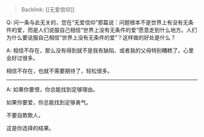 > Backlink: [[无爱信仰]]

Q: 问一条与此无关的，您在“无爱信仰"那篇说：问题根本不是世界上有没有无条件的爱，而是人们说服自己相信“世界上没有无条件的爱”愿意走到什么地方。人们为什么要说服自己相信”世界上没有无条件的爱”？这样做的好处是什么？

A: 相信不存在，那么没有得到就不是我有缺陷、或者我的父母特别糟糕了。心里会好过很多。

相信不存在，也就不需要期待了，轻松很多。

---

A: 如果你要恨，你总能找到足够理由。  

如果你要爱，你总能找到足够勇气。  

不要自欺欺人，  

这是你选择的结果。